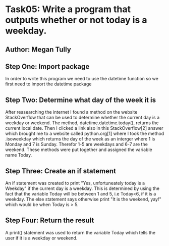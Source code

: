 # Task05: Write a program that outputs whether or not today is a weekday. 
## Author: Megan Tully

## Step One: Import package
In order to write this program we need to use the datetime function so we first need to import the datetime package

## Step Two: Determine what day of the week it is
After reasearching the internet I found a method on the website StackOverflow that can be used to determine whether the current day is a weekday or weekend. The method, datetime.datetime.today(), returns the current local date. Then I clicked a link also in this StackOverflow[2] answer which brought me to a website called python.org[1] where I took the method .isoweekday which returns the day of the week as an interger where 1 is Monday and 7 is Sunday. Therefor 1-5 are weekdays and 6-7 are the weekend. These methods were put together and assigned the variable name Today.

## Step Three: Create an if statement
An if statement was created to print "Yes, unfortuneately today is a Weekday" if the current day is a weekday. This is determined by using the fact that the variable Today will be between 1 and 5, i.e Today<6, if it is a weekday. The else statement says otherwise print "It is the weekend, yay!" which would be when Today is > 5.

## Step Four: Return the result
A print() statement was used to return the variable Today which tells the user if it is a weekday or weekend.
